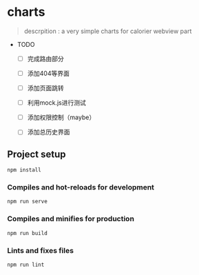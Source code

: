 # charts
> descrpition : a very simple charts  for calorier webview part

- TODO
    - [ ] 完成路由部分
    - [ ] 添加404等界面
    - [ ] 添加页面跳转
    - [ ] 利用mock.js进行测试
    - [ ] 添加权限控制（maybe）
    - [ ] 添加总历史界面

 
## Project setup
```
npm install
```

### Compiles and hot-reloads for development
```
npm run serve
```

### Compiles and minifies for production
```
npm run build
```

### Lints and fixes files
```
npm run lint
```


